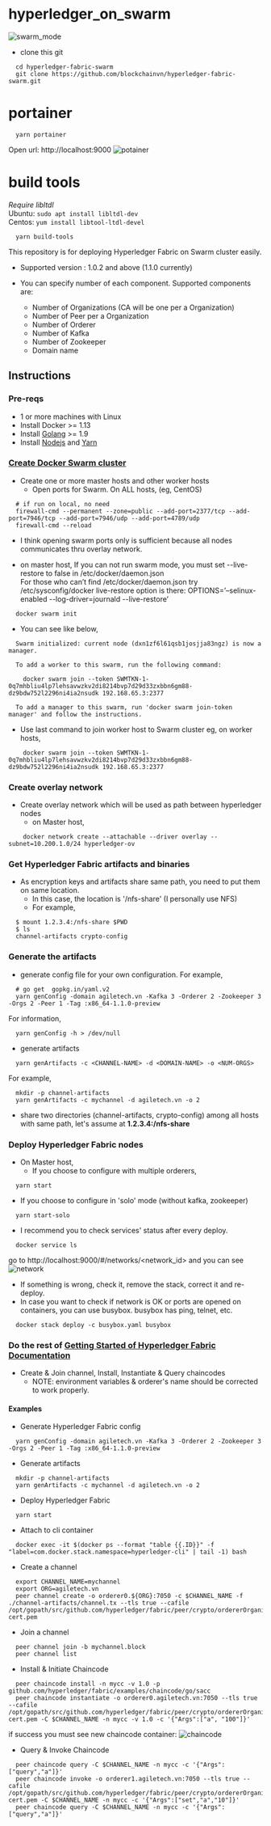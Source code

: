 # hyperledger_on_swarm

![swarm_mode](docs_images/swarm-diagram.png)

* clone this git

```
  cd hyperledger-fabric-swarm
  git clone https://github.com/blockchainvn/hyperledger-fabric-swarm.git
```

# portainer

```
  yarn portainer
```

Open url: http://localhost:9000
![potainer](docs_images/portainer.png)

# build tools

_Require libltdl_  
Ubuntu: `sudo apt install libltdl-dev`  
Centos: `yum install libtool-ltdl-devel`

```
  yarn build-tools
```

This repository is for deploying Hyperledger Fabric on Swarm cluster easily.

* Supported version : 1.0.2 and above (1.1.0 currently)

- You can specify number of each component. Supported components are:

  * Number of Organizations (CA will be one per a Organization)
  * Number of Peer per a Organization
  * Number of Orderer
  * Number of Kafka
  * Number of Zookeeper
  * Domain name

## Instructions

### Pre-reqs

* 1 or more machines with Linux
* Install Docker >= 1.13
* Install [Golang](https://golang.org/doc/install) >= 1.9
* Install [Nodejs](https://nodejs.org/en/download/) and [Yarn](https://yarnpkg.com/lang/en/docs/install/#mac-stable)

### [Create Docker Swarm cluster](https://docs.docker.com/engine/swarm/swarm-tutorial/)

* Create one or more master hosts and other worker hosts
  * Open ports for Swarm. On ALL hosts, (eg, CentOS)

```
  # if run on local, no need
  firewall-cmd --permanent --zone=public --add-port=2377/tcp --add-port=7946/tcp --add-port=7946/udp --add-port=4789/udp
  firewall-cmd --reload
```

* I think opening swarm ports only is sufficient because all nodes communicates thru overlay network.

- on master host,
  If you can not run swarm mode, you must set --live-restore to false in /etc/docker/daemon.json  
  For those who can’t find /etc/docker/daemon.json try /etc/sysconfig/docker
  live-restore option is there:
  OPTIONS=’–selinux-enabled --log-driver=journald --live-restore’

```
  docker swarm init
```

* You can see like below,

```
  Swarm initialized: current node (dxn1zf6l61qsb1josjja83ngz) is now a manager.

  To add a worker to this swarm, run the following command:

    docker swarm join --token SWMTKN-1-0q7mhbliu4lp7lehsavwzkv2di8214bvp7d29d33zxbbn6gm88-dz9bdw752l2296ni4ia2nsudk 192.168.65.3:2377

  To add a manager to this swarm, run 'docker swarm join-token manager' and follow the instructions.
```

* Use last command to join worker host to Swarm cluster
  eg, on worker hosts,

```
    docker swarm join --token SWMTKN-1-0q7mhbliu4lp7lehsavwzkv2di8214bvp7d29d33zxbbn6gm88-dz9bdw752l2296ni4ia2nsudk 192.168.65.3:2377
```

### Create overlay network

* Create overlay network which will be used as path between hyperledger nodes
  * on Master host,

```
    docker network create --attachable --driver overlay --subnet=10.200.1.0/24 hyperledger-ov
```

### Get Hyperledger Fabric artifacts and binaries

* As encryption keys and artifacts share same path, you need to put them on same location.
  * In this case, the location is '/nfs-share' (I personally use NFS)
  * For example,

```
  $ mount 1.2.3.4:/nfs-share $PWD
  $ ls
  channel-artifacts crypto-config
```

### Generate the artifacts

* generate config file for your own configuration. For example,

```
  # go get  gopkg.in/yaml.v2
  yarn genConfig -domain agiletech.vn -Kafka 3 -Orderer 2 -Zookeeper 3 -Orgs 2 -Peer 1 -Tag :x86_64-1.1.0-preview
```

For information,

```
  yarn genConfig -h > /dev/null
```

* generate artifacts

```
  yarn genArtifacts -c <CHANNEL-NAME> -d <DOMAIN-NAME> -o <NUM-ORGS>
```

For example,

```
  mkdir -p channel-artifacts
  yarn genArtifacts -c mychannel -d agiletech.vn -o 2
```

* share two directories (channel-artifacts, crypto-config) among all hosts with same path, let's assume at **1.2.3.4:/nfs-share**

### Deploy Hyperledger Fabric nodes

* On Master host,
  * If you choose to configure with multiple orderers,

```
  yarn start
```

* If you choose to configure in 'solo' mode (without kafka, zookeeper)

```
  yarn start-solo
```

* I recommend you to check services' status after every deploy.

```
  docker service ls
```

go to http://localhost:9000/#/networks/<network_id> and you can see
![network](docs_images/network.png)

* If something is wrong, check it, remove the stack, correct it and re-deploy.
* In case you want to check if network is OK or ports are opened on containers, you can use busybox. busybox has ping, telnet, etc.

```
  docker stack deploy -c busybox.yaml busybox
```

### Do the rest of [Getting Started of Hyperledger Fabric Documentation](https://hyperledger-fabric.readthedocs.io/en/latest/getting_started.html)

* Create & Join channel, Install, Instantiate & Query chaincodes
  * NOTE: environment variables & orderer's name should be corrected to work properly.

#### Examples

* Generate Hyperledger Fabric config

```
  yarn genConfig -domain agiletech.vn -Kafka 3 -Orderer 2 -Zookeeper 3 -Orgs 2 -Peer 1 -Tag :x86_64-1.1.0-preview
```

* Generate artifacts

```
  mkdir -p channel-artifacts
  yarn genArtifacts -c mychannel -d agiletech.vn -o 2
```

* Deploy Hyperledger Fabric

```
  yarn start
```

* Attach to cli container

```
  docker exec -it $(docker ps --format "table {{.ID}}" -f "label=com.docker.stack.namespace=hyperledger-cli" | tail -1) bash
```

* Create a channel

```
  export CHANNEL_NAME=mychannel
  export ORG=agiletech.vn
  peer channel create -o orderer0.${ORG}:7050 -c $CHANNEL_NAME -f ./channel-artifacts/channel.tx --tls true --cafile /opt/gopath/src/github.com/hyperledger/fabric/peer/crypto/ordererOrganizations/$ORG/orderers/orderer0.${ORG}/msp/tlscacerts/tlsca.${ORG}-cert.pem
```

* Join a channel

```
  peer channel join -b mychannel.block
  peer channel list
```

* Install & Initiate Chaincode

```
  peer chaincode install -n mycc -v 1.0 -p github.com/hyperledger/fabric/examples/chaincode/go/sacc
  peer chaincode instantiate -o orderer0.agiletech.vn:7050 --tls true --cafile /opt/gopath/src/github.com/hyperledger/fabric/peer/crypto/ordererOrganizations/agiletech.vn/orderers/orderer0.agiletech.vn/msp/tlscacerts/tlsca.agiletech.vn-cert.pem -C $CHANNEL_NAME -n mycc -v 1.0 -c '{"Args":["a", "100"]}'
```

if success you must see new chaincode container:
![chaincode](docs_images/chaincode.png)

* Query & Invoke Chaincode

```
  peer chaincode query -C $CHANNEL_NAME -n mycc -c '{"Args":["query","a"]}'
  peer chaincode invoke -o orderer1.agiletech.vn:7050 --tls true --cafile /opt/gopath/src/github.com/hyperledger/fabric/peer/crypto/ordererOrganizations/agiletech.vn/orderers/orderer1.agiletech.vn/msp/tlscacerts/tlsca.agiletech.vn-cert.pem -C $CHANNEL_NAME -n mycc -c '{"Args":["set","a","10"]}'
  peer chaincode query -C $CHANNEL_NAME -n mycc -c '{"Args":["query","a"]}'
```
